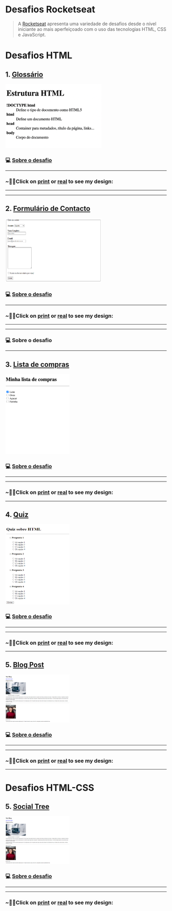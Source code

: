 # Desafios Rocketseat

> A [Rocketseat](https://rocketseat.com.br/) apresenta uma variedade de desafios desde o nível iniciante ao mais aperfeiçoado com o uso das tecnologias HTML, CSS e JavaScript.


# Desafios HTML

## 1. [Glossário](https://mellcosta.github.io/desafiosRocketseat/HTML/1.Gloss%C3%A1rio/glossary.html) 
<img src="./assets/gloss.png" alt="Modelo do Glossário" width="300px" height="200px" >

### 💻 [Sobre o desafio](./HTML/1.Gloss%C3%A1rio/aboutGlossary.md)

---

### ~🌈🦄Click on [print](./assets/glossaryMel.png) or <a href="https://mellcosta.github.io/desafiosRocketseat/HTML/1.Gloss%C3%A1rio/glossary.html" target="_blank" >real</a> to see my design:

---
---

## 2. [Formulário de Contacto](https://mellcosta.github.io/desafiosRocketseat/HTML/2.Formul%C3%A1rio%20de%20Contacto/formCont.html) 
<img src="./assets/form-contato.png" alt="Modelo do Formulário" width="300px" height="200px" >

### 💻 [Sobre o desafio](./HTML/2.Formul%C3%A1rio%20de%20Contacto/aboutForm.md)

---

### ~🌈🦄Click on [print](./assets/formContactMel.png) or <a href="https://mellcosta.github.io/desafiosRocketseat/HTML/2.Formul%C3%A1rio%20de%20Contacto/formCont.html" target="_blank" >real</a> to see my design:

---
---

### 💻 Sobre o desafio

---

## 3. [ Lista de compras](https://mellcosta.github.io/desafiosRocketseat/HTML/3.Lista%20de%20compras/listaCompras.html) 
<img src="./assets/shopping-list.png" alt="Modelo do Formulário" width="200px" height="250px" >

### 💻 [Sobre o desafio](./HTML/3.Lista%20de%20compras/aboutList.md)

---
---

### ~🌈🦄Click on [print](./assets/listaComprasMel.png) or <a href="https://mellcosta.github.io/desafiosRocketseat/HTML/3.Lista%20de%20compras/listaCompras.html" target="_blank" >real</a> to see my design:

---

## 4. [Quiz](https://mellcosta.github.io/desafiosRocketseat/HTML/4.Quiz/quiz.html) 
<img src="./assets/quiz.png" alt="Modelo do Formulário" width="200px" height="250px" >

### 💻 [Sobre o desafio](./HTML/4.Quiz/aboutQuiz.md)

---
---

### ~🌈🦄Click on [print](./assets/narutoQuiz.PNG) or <a href="https://mellcosta.github.io/desafiosRocketseat/HTML/4.Quiz/quiz.html" target="_blank" >real</a> to see my design:

---

## 5. [Blog Post](https://mellcosta.github.io/desafiosRocketseat/HTML/5.BlogPost/blogPost.html) 
<img src="./assets/blogPost.png" alt="Modelo do Formulário" width="200px" height="150px" >

### 💻 [Sobre o desafio](./HTML/5.BlogPost/aboutBlogPost.md)

---
---

### ~🌈🦄Click on [print](./assets/coffeeBlog.PNG) or <a href="https://mellcosta.github.io/desafiosRocketseat/HTML/5.BlogPost/blogPost.html" target="_blank" >real</a> to see my design:

---
# Desafios HTML-CSS

## 5. [Social Tree](https://mellcosta.github.io/desafiosRocketseat/HTML-CSS/1.Social%20Tree/socialTree.html) 
<img src="./assets/blogPost.png" alt="Modelo do Formulário" width="200px" height="150px" >

### 💻 [Sobre o desafio](./HTML-CSS/1.Social%20Tree/aboutSocialTree.md)

---
---

### ~🌈🦄Click on [print](#) or <a href="#" target="_blank" >real</a> to see my design:

